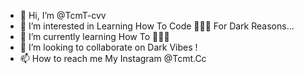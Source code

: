 - 👋 Hi, I’m @TcmT-cvv
- 👀 I’m interested in Learning How To Code 👨🏽‍💻 For Dark Reasons...
- 🌱 I’m currently learning How To 👨🏽‍💻 
- 💞️ I’m looking to collaborate on Dark Vibes !
- 📫 How to reach me My Instagram @Tcmt.Cc

<!---
TcmT-cvv/TcmT-cvv is a ✨ special ✨ repository because its `README.md` (this file) appears on your GitHub profile.
You can click the Preview link to take a look at your changes.
--->
